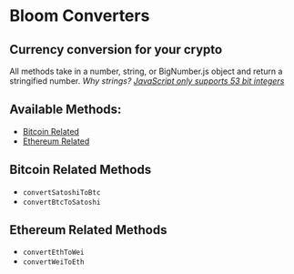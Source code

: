# Bloom Converters

## Currency conversion for your crypto
All methods take in a number, string, or BigNumber.js object and return a stringified number. *Why strings? [JavaScript only supports 53 bit integers](https://developer.mozilla.org/en-US/docs/Web/JavaScript/Reference/Global_Objects/Number/MAX_SAFE_INTEGER)*

## Available Methods:
- [Bitcoin Related](https://github.com/vineyard-bloom/bloom-converters#bitcoin-related-methods)
- [Ethereum Related](https://github.com/vineyard-bloom/bloom-converters#ethereum-related-methods)

## Bitcoin Related Methods
- `convertSatoshiToBtc`
- `convertBtcToSatoshi`

## Ethereum Related Methods
- `convertEthToWei`
- `convertWeiToEth`